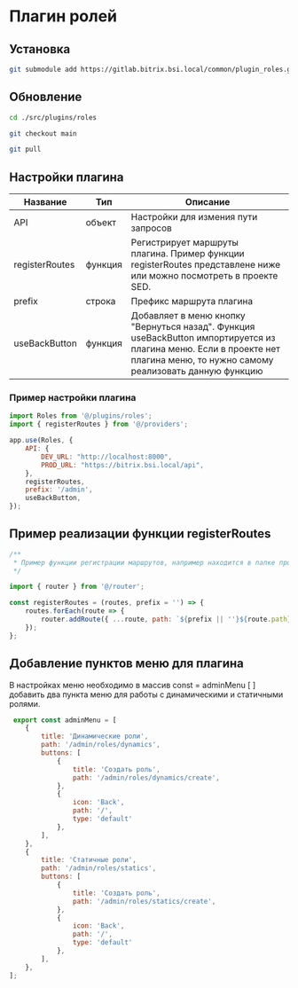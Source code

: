 # Плагин ролей

## Установка

```bash
git submodule add https://gitlab.bitrix.bsi.local/common/plugin_roles.git ./src/plugins/roles
```

## Обновление

```bash
cd ./src/plugins/roles
```

```bash
git checkout main
```

```bash
git pull
```

## Настройки плагина

| Название | Тип         | Описание                                                                                                                                                                                                                                                                                              |
| ---------------- | -------------- | ------------------------------------------------------------------------------------------------------------------------------------------------------------------------------------------------------------------------------------------------------------------------------------------------------------- |
| API              | объект   | Настройки для измения пути запросов                                                                                                                                                                                                                                            |
| registerRoutes   | функция | Регистрирует маршруты плагина. Пример функции registerRoutes представлене ниже или можно посмотреть в проекте SED.                                                                                                         |
| prefix           | строка   | Префикс маршрута плагина                                                                                                                                                                                                                                                                |
| useBackButton    | функция | Добавляет в меню кнопку "Вернуться назад". Функция useBackButton импортируется из плагина меню. Если в проекте нет плагина меню, то нужно самому реализовать данную функцию |

### Пример настройки плагина

```js
import Roles from '@/plugins/roles';
import { registerRoutes } from '@/providers';

app.use(Roles, {
	API: { 
		DEV_URL: "http://localhost:8000",
		PROD_URL: "https://bitrix.bsi.local/api",
	},
	registerRoutes,
	prefix: '/admin',
	useBackButton,
});
```

## Пример реализации функции registerRoutes

```js
/** 
 * Пример функции регистрации маршрутов, например находится в папке проекта src/providers
 */

import { router } from '@/router';

const registerRoutes = (routes, prefix = '') => {
	routes.forEach(route => {
		router.addRoute({ ...route, path: `${prefix || ''}${route.path}` });
	});
};
```

## Добавление пунктов меню для плагина

В настройках меню необходимо в массив const = adminMenu [ ] добавить два пункта меню для работы с динамическими и статичными ролями.

```js
 export const adminMenu = [
	{
 		title: 'Динамические роли',
		path: '/admin/roles/dynamics',
		buttons: [
			{
				title: 'Создать роль',
				path: '/admin/roles/dynamics/create',
			},
			{
				icon: 'Back',
				path: '/',
				type: 'default'
			},
		],
	},
	{
		title: 'Статичные роли',
		path: '/admin/roles/statics',
		buttons: [
			{
				title: 'Создать роль',
				path: '/admin/roles/statics/create',
			},
			{
				icon: 'Back',
				path: '/',
				type: 'default'
			},
		],
	},
];


```

```

```

